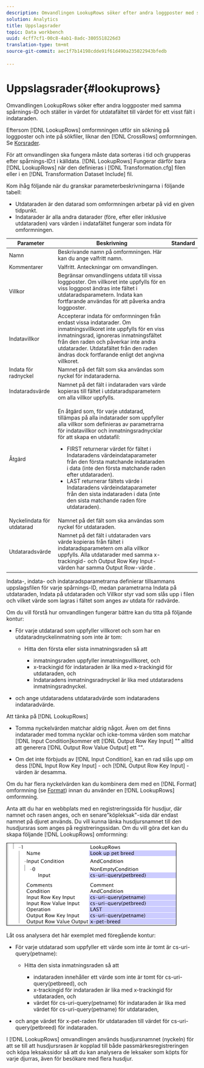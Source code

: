 ```yaml
---
description: Omvandlingen LookupRows söker efter andra loggposter med samma spårnings-ID och ställer in värdet för utdatafältet till värdet för ett visst fält i indataraden.
solution: Analytics
title: Uppslagsrader
topic: Data workbench
uuid: 4cff7cf1-00c8-4ab1-8adc-3805518226d3
translation-type: tm+mt
source-git-commit: aec1f7b14198cdde91f61d490a235022943bfedb

---
```



# Uppslagsrader{#lookuprows}

Omvandlingen LookupRows söker efter andra loggposter med samma spårnings-ID och ställer in värdet för utdatafältet till värdet för ett visst fält i indataraden.

Eftersom [!DNL LookupRows] omformningen utför sin sökning på loggposter och inte på sökfiler, liknar den [!DNL CrossRows] omformningen. Se [Korsrader](../../../../../home/c-dataset-const-proc/c-data-trans/c-transf-types/c-standard-transf/c-crossrows.md#concept-fcace08804f54db397ed631cc13ff4f2).

För att omvandlingen ska fungera måste data sorteras i tid och grupperas efter spårnings-ID:t i källdata. [!DNL LookupRows] Fungerar därför bara [!DNL LookupRows] när den definieras i [!DNL Transformation.cfg] filen eller i en [!DNL Transformation Dataset Include] fil.

Kom ihåg följande när du granskar parameterbeskrivningarna i följande tabell:

* Utdataraden är den datarad som omformningen arbetar på vid en given tidpunkt.
* Indatarader är alla andra datarader (före, efter eller inklusive utdataraden) vars värden i indatafältet fungerar som indata för omformningen.

<table id="table_AB68A89ECD5C45F39B8433F994BBD7D8"> 
 <thead> 
  <tr> 
   <th colname="col1" class="entry"> Parameter </th> 
   <th colname="col2" class="entry"> Beskrivning </th> 
   <th colname="col3" class="entry"> Standard </th> 
  </tr> 
 </thead>
 <tbody> 
  <tr> 
   <td colname="col1"> Namn </td> 
   <td colname="col2"> Beskrivande namn på omformningen. Här kan du ange valfritt namn. </td> 
   <td colname="col3"> </td> 
  </tr> 
  <tr> 
   <td colname="col1"> Kommentarer </td> 
   <td colname="col2"> Valfritt. Anteckningar om omvandlingen. </td> 
   <td colname="col3"> </td> 
  </tr> 
  <tr> 
   <td colname="col1"> Villkor </td> 
   <td colname="col2"> Begränsar omvandlingens utdata till vissa loggposter. Om villkoret inte uppfylls för en viss loggpost ändras inte fältet i utdataradsparametern. Indata kan fortfarande användas för att påverka andra loggposter. </td> 
   <td colname="col3"> </td> 
  </tr> 
  <tr> 
   <td colname="col1"> Indatavillkor </td> 
   <td colname="col2">Accepterar indata för omformningen från endast vissa indatarader. Om <span class="wintitle"> inmatningsvillkoret</span> inte uppfylls för en viss inmatningsrad, ignoreras inmatningsfältet från den raden och påverkar inte andra utdatarader. Utdatafältet från den raden ändras dock fortfarande enligt det angivna villkoret. </td> 
   <td colname="col3"> </td> 
  </tr> 
  <tr> 
   <td colname="col1"> Indata för radnyckel </td> 
   <td colname="col2"> Namnet på det fält som ska användas som nyckel för indataraderna. </td> 
   <td colname="col3"> </td> 
  </tr> 
  <tr> 
   <td colname="col1"> Indataradsvärde </td> 
   <td colname="col2"> Namnet på det fält i indataraden vars värde kopieras till fältet i utdataradsparametern om alla villkor uppfylls. </td> 
   <td colname="col3"> </td> 
  </tr> 
  <tr> 
   <td colname="col1"> Åtgärd </td> 
   <td colname="col2"> <p>En åtgärd som, för varje utdatarad, tillämpas på alla indatarader som uppfyller alla villkor som definieras av parametrarna för <span class="wintitle"> indatavillkor</span> och inmatningsradnycklar för att skapa en utdatafil: 
     <ul id="ul_16FB152CB558497794DDED72A2F05CDD"> 
      <li id="li_22DA9F814E4E42D0B21E90B63A2A7A0E"> FIRST returnerar värdet för fältet i Indataradens värdeindataparameter från den första matchande indataraden i data (inte den första matchande raden efter utdataraden). </li> 
      <li id="li_45E00C3DE0494A1CB5C09B942088F161"> LAST returnerar fältets värde i Indataradens värdeindataparameter från den sista indataraden i data (inte den sista matchande raden före utdataraden). </li> 
     </ul> </p> </td> 
   <td colname="col3"> </td> 
  </tr> 
  <tr> 
   <td colname="col1"> Nyckelindata för utdatarad </td> 
   <td colname="col2"> Namnet på det fält som ska användas som nyckel för utdataraden. </td> 
   <td colname="col3"> </td> 
  </tr> 
  <tr> 
   <td colname="col1"> Utdataradsvärde </td> 
   <td colname="col2">Namnet på det fält i utdataraden vars värde kopieras från fältet i indataradsparametern om alla villkor uppfylls. Alla utdatarader med samma x-trackingid- och <span class="wintitle"> Output Row Key Input- </span>värden har samma <span class="wintitle"> Output Row-värde</span> . </td> 
   <td colname="col3"> </td> 
  </tr> 
 </tbody> 
</table>

Indata-, indata- och indataradsparametrarna definierar tillsammans uppslagsfilen för varje spårnings-ID, medan parametrarna Indata på utdataraden, Indata på utdataraden och Villkor styr vad som slås upp i filen och vilket värde som lagras i fältet som anges av utdata för radvärde.

Om du vill förstå hur omvandlingen fungerar bättre kan du titta på följande kontur:

* För varje utdatarad som uppfyller villkoret och som har en utdataradnyckelinmatning som inte är tom:

   * Hitta den första eller sista inmatningsraden så att

      * inmatningsraden uppfyller inmatningsvillkoret, och
      * x-trackingid för indataraden är lika med x-trackingid för utdataraden, och
      * Indataradens inmatningsradnyckel är lika med utdataradens inmatningsradnyckel.

* och ange utdataradens utdataradvärde som indataradens indataradvärde.

Att tänka på [!DNL LookupRows]

* Tomma nyckelvärden matchar aldrig något. Även om det finns indatarader med tomma nycklar och icke-tomma värden som matchar [!DNL Input Condition]kommer ett [!DNL Output Row Key Input] &quot;&quot; alltid att generera [!DNL Output Row Value Output] ett &quot;&quot;.

* Om det inte förbjuds av [!DNL Input Condition], kan en rad slås upp om dess [!DNL Input Row Key Input] - och [!DNL Output Row Key Input] -värden är desamma.

Om du har flera nyckelvärden kan du kombinera dem med en [!DNL Format] omformning (se [Format](../../../../../home/c-dataset-const-proc/c-data-trans/c-transf-types/c-standard-transf/c-format.md#concept-3de04869181e4694ab072b092186684b)) innan du använder en [!DNL LookupRows] omformning.

Anta att du har en webbplats med en registreringssida för husdjur, där namnet och rasen anges, och en senare&quot;köpleksak&quot;-sida där endast namnet på djuret används. Du vill kunna länka husdjursnamnet till den husdjursras som anges på registreringssidan. Om du vill göra det kan du skapa följande [!DNL LookupRows] omformning:

![](assets/cfg_TransformationType_LookupRows.png)

Låt oss analysera det här exemplet med föregående kontur:

* För varje utdatarad som uppfyller ett värde som inte är tomt är cs-uri-query(petname):

   * Hitta den sista inmatningsraden så att

      * indataraden innehåller ett värde som inte är tomt för cs-uri-query(petbreed), och
      * x-trackingid för indataraden är lika med x-trackingid för utdataraden, och
      * värdet för cs-uri-query(petname) för indataraden är lika med värdet för cs-uri-query(petname) för utdataraden,

* och ange värdet för x-pet-raden för utdataraden till värdet för cs-uri-query(petbreed) för indataraden.

I [!DNL LookupRows] omvandlingen används husdjursnamnet (nyckeln) för att se till att husdjursrasen är kopplad till både passmärkesregistreringen och köpa leksakssidor så att du kan analysera de leksaker som köpts för varje djurras, även för besökare med flera husdjur.
